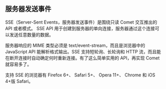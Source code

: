 ## 服务器发送事件 ##

SSE（Server-Sent Events，服务器发送事件）是围绕只读 Comet 交互推出的 API 或者模式。 SSE API 用于创建到服务器的单向连接，服务器通过这个连接可以发送任意数量的数据。

服务器响应的 MIME 类型必须是 text/event-stream，而且是浏览器中的 JavaScript API 能解析格式输出。SSE 支持短轮询、长轮询和 HTTP 流，而且能在断开连接时自动确定何时重新连接。有了这么简单实用的 API，再实现 Comet 就容易多了。

支持 SSE 的浏览器有 Firefox 6+、 Safari 5+、 Opera 11+、 Chrome 和 iOS 4+版 Safari。
